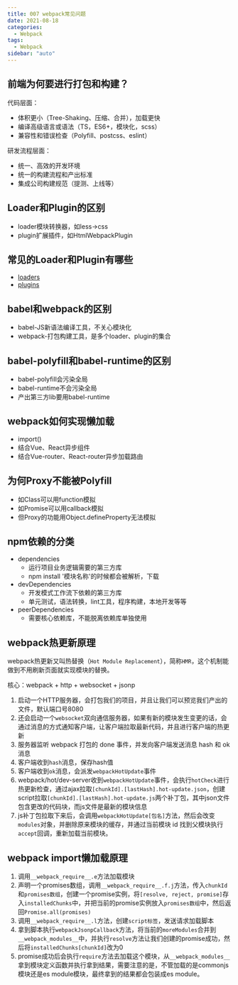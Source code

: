 ```yaml
---
title: 007 webpack常见问题
date: 2021-08-18
categories:
  - Webpack
tags:
  - Webpack
sidebar: "auto"
---
```


## 前端为何要进行打包和构建？
代码层面：
- 体积更小（Tree-Shaking、压缩、合并），加载更快
- 编译高级语言或语法（TS，ES6+，模块化，scss）
- 兼容性和错误检查（Polyfill、postcss、eslint）

研发流程层面：
- 统一、高效的开发环境
- 统一的构建流程和产出标准
- 集成公司构建规范（提测、上线等）

## Loader和Plugin的区别
- loader模块转换器，如less->css
- plugin扩展插件，如HtmlWebpackPlugin

## 常见的Loader和Plugin有哪些
- [loaders](https://webpackjs.com/loaders)
- [plugins](https://webpackjs.com/plugins)

## babel和webpack的区别
- babel-JS新语法编译工具，不关心模块化
- webpack-打包构建工具，是多个loader、plugin的集合

## babel-polyfill和babel-runtime的区别
- babel-polyfill会污染全局
- babel-runtime不会污染全局
- 产出第三方lib要用babel-runtime

## webpack如何实现懒加载
- import()
- 结合Vue、React异步组件
- 结合Vue-router、React-router异步加载路由

## 为何Proxy不能被Polyfill
- 如Class可以用function模拟
- 如Promise可以用callback模拟
- 但Proxy的功能用Object.defineProperty无法模拟

## npm依赖的分类
- dependencies
  - 运行项目业务逻辑需要的第三方库
  - npm install '模块名称'的时候都会被解析，下载
- devDependencies
  - 开发模式工作流下依赖的第三方库
  - 单元测试，语法转换，lint工具，程序构建，本地开发等等
- peerDependencies
  - 需要核心依赖库，不能脱离依赖库单独使用

## webpack热更新原理
webpack热更新又叫热替换（`Hot Module Replacement`），简称`HMR`，这个机制能做到不用刷新页面就实现模块的替换。

核心：webpack + http + websocket + jsonp
1. 启动一个HTTP服务器，会打包我们的项目，并且让我们可以预览我们产出的文件，默认端口号8080
2. 还会启动一个`websocket`双向通信服务器，如果有新的模块发生变更的话，会通过消息的方式通知客户端，让客户端拉取最新代码，并且进行客户端的热更新
3. 服务器监听 webpack 打包的 done 事件，并发向客户端发送消息 hash 和 ok 消息
4. 客户端收到`hash`消息，保存hash值
5. 客户端收到`ok`消息，会派发`webpackHotUpdate`事件
6. webpack/hot/dev-server收到`webpackHotUpdate`事件，会执行`hotCheck`进行热更新检查，通过ajax拉取`[chunkId].[lastHash].hot-update.json`，创建script拉取`[chunkId].[lastHash].hot-update.js`两个补丁包，其中json文件包含更改的代码块，而js文件是最新的模块信息
7. js补丁包拉取下来后，会调用`webpackHotUpdate[包名]`方法，然后会改变`modules`对象，并删除原来模块的缓存，并通过当前模块 id 找到父模块执行`accept`回调，重新加载当前模块。

## webpack import懒加载原理
1. 调用`__webpack_require__.e`方法加载模块
2. 声明一个promises数组，调用`__webpack_require__.f.j`方法，传入`chunkId`和`promises数组`，创建一个promise实例，将`[resolve, reject, promise]`存入`installedChunks`中，并把当前的promise实例放入`promises数组`中，然后返回`Promise.all(promises)`
3. 调用`__webpack_require__.l`方法，创建`script标签`，发送请求加载脚本
4. 拿到脚本执行`webpackJsonpCallback`方法，将当前的`moreModules`合并到`__webpack_modules__`中，并执行`resolve`方法让我们创建的promise成功，然后将`installedChunks[chunkId]`改为0
5. promise成功后会执行`require`方法去加载这个模块，从`__webpack_modules__`拿到模块定义函数并执行拿到结果，需要注意的是，不管加载的是commonjs模块还是es module模块，最终拿到的结果都会包装成es module。
